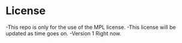# License
 -This repo is only for the use of the MPL license.
 -This license will be updated as time goes on.
 -Version 1 Right now.